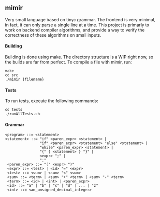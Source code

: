 ## mimir

Very small language based on tinyc grammar. The frontend is very minimal, in fact, it can only parse a single line at a time. This project is primarly to work on backend compiler algorithms, and provide a way to verify the correctness of these algorithms on small inputs.

#### Building
Building is done using make. The directory structure is a WIP right now, so the builds are far from perfect. To compile a file with mimir, run:
```
make
cd src
./mimir {filename}
```

#### Tests
To run tests, execute the following commands:
```
cd tests
./runAllTests.sh
```

#### Grammar
```
<program> ::= <statement>
<statement> ::= "if" <paren_expr> <statement> |
                "if" <paren_expr> <statement> "else" <statement> |
                "while" <paren_expr> <statement> |
                "{" { <statement> } "}" |
                <expr> ";" |
                ";"
 <paren_expr> ::= "(" <expr> ")"
 <expr> ::= <test> | <id> "=" <expr>
 <test> ::= <sum> | <sum> "<" <sum>
 <sum> ::= <term> | <sum> "+" <term> | <sum> "-" <term>
 <term> ::= <id> | <int> | <paren_expr>
 <id> ::= "a" | "b" | "c" | "d" | ... | "z"
 <int> ::= <an_unsigned_decimal_integer>
```

